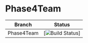 # Phase4Team

| Branch        | Status       |
| ------------- |:-------------:|
| Phase4Team | [![Build Status](http://192.168.62.136:8080/buildStatus/icon?job=firstProject)] |
